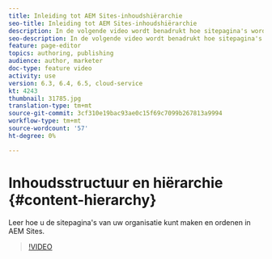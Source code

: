 ```yaml
---
title: Inleiding tot AEM Sites-inhoudshiërarchie
seo-title: Inleiding tot AEM Sites-inhoudshiërarchie
description: In de volgende video wordt benadrukt hoe sitepagina's worden opgeslagen binnen AEM voor uw organisatie.
seo-description: In de volgende video wordt benadrukt hoe sitepagina's worden opgeslagen binnen AEM voor uw organisatie.
feature: page-editor
topics: authoring, publishing
audience: author, marketer
doc-type: feature video
activity: use
version: 6.3, 6.4, 6.5, cloud-service
kt: 4243
thumbnail: 31785.jpg
translation-type: tm+mt
source-git-commit: 3cf310e19bac93ae0c15f69c7099b267813a9994
workflow-type: tm+mt
source-wordcount: '57'
ht-degree: 0%

---
```



# Inhoudsstructuur en hiërarchie {#content-hierarchy}

Leer hoe u de sitepagina&#39;s van uw organisatie kunt maken en ordenen in AEM Sites.

>[!VIDEO](https://video.tv.adobe.com/v/31785?quality=12&learn=on)
